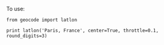 To use:

    from geocode import latlon

    print latlon('Paris, France', center=True, throttle=0.1, round_digits=3)